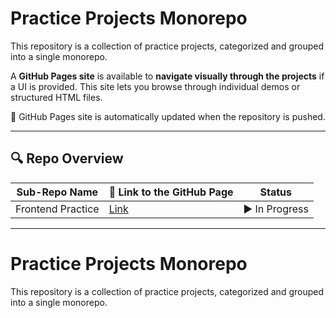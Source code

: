 # Practice Projects Monorepo

This repository is a collection of practice projects, categorized and grouped into a single monorepo.

A **GitHub Pages site** is available to **navigate visually through the projects** if a UI is provided. This site lets you browse through individual demos or structured HTML files.

🔗 GitHub Pages site is automatically updated when the repository is pushed.

---
## 🔍 Repo Overview

<!-- START REPO OVERVIEW -->
| Sub-Repo Name | 🔗 Link to the GitHub Page | Status |
|---|---|---|
| Frontend Practice | [Link](https://kizz4.github.io/practice/frontend_practice) | ▶️ In Progress |

<!-- END REPO OVERVIEW -->
---

# Practice Projects Monorepo

This repository is a collection of practice projects, categorized and grouped into a single monorepo.
